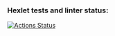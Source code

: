 ### Hexlet tests and linter status:
[![Actions Status](https://github.com/vikzh/fullstack-javascript-project-46/workflows/hexlet-check/badge.svg)](https://github.com/vikzh/fullstack-javascript-project-46/actions)